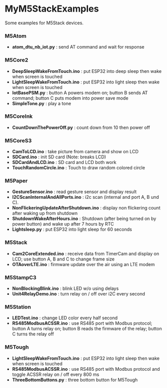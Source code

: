 # MyM5StackExamples
Some examples for M5Stack devices.

### M5Atom
- **atom_dtu_nb_iot.py** : send AT command and wait for response

### M5Core2
- **DeepSleepWakeFromTouch.ino** : put ESP32 into deep sleep then wake when screen is touched
- **LightSleepWakeFromTouch.ino** : put ESP32 into light sleep then wake when screen is touched
- **IotBasePSM.py** : button A powers modem on; button B sends AT command; button C puts modem into power save mode
- **SimpleTone.py** : play a tone

### M5CoreInk
- **CountDownThePowerOff.py** : count down from 10 then power off

### M5CoreS3
- **CamToLCD.ino** : take picture from camera and show on LCD
- **SDCard.ino** : init SD card (Note: breaks LCD)
- **SDCardAndLCD.ino** : SD card and LCD both work
- **TouchRandomCircle.ino** : Touch to draw random colored circle

### M5Paper
- **GestureSensor.ino** : read gesture sensor and display result
- **I2CScanInternalAndAllPorts.ino** : i2c scan (internal and port A, B und C).
- **NonFlickeringUpdateAfterShutdown.ino** : display non flickering count after waking up from shutdown
- **ShutdownWakeAfterHours.ino** : Shutdown (after being turned on by power button) and wake up after 7 hours by RTC
- **Lightsleep.py** : put ESP32 into light sleep for 60 seconds

### M5Stack
- **Cam2CoreExtended.ino** : receive data from TimerCam and display on LCD; use button A, B and C to change frame size
- **OTAoverLTE.ino** : firmware update over the air using an LTE modem

### M5StampC3
- **NonBlockingBlink.ino** : blink LED w/o using delays
- **Unit4RelayDemo.ino** : turn relay on / off over i2C every second

### M5Station
- **LEDTest.ino** : change LED color every half second
- **RS485ModbusACSSR.ino** : use RS485 port with Modbus protocol; button A turns relay on; button B reads the firmware of the relay; button C turns the relay off

### M5Tough
- **LightSleepWakeFromTouch.ino** : put ESP32 into light sleep then wake when screen is touched
- **RS485ModbusACSSR.ino** : use RS485 port with Modbus protocol and toggle ACSSR relay on / off every 800 ms
- **ThreeBottomButtons.py** : three bottom button for M5Tough
